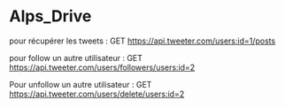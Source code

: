 # Alps_Drive

pour récupérer les tweets : 
GET https://api.tweeter.com/users:id=1/posts

pour follow un autre utilisateur : 
GET https://api.tweeter.com/users/followers/users:id=2

Pour unfollow un autre utilisateur : 
GET https://api.tweeter.com/users/delete/users:id=2